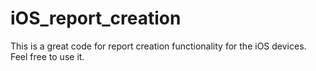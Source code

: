 # iOS_report_creation
This is a great code for report creation functionality for the iOS devices. Feel free to use it.
